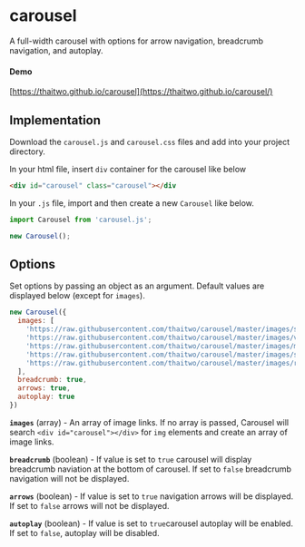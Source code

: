 # carousel
A full-width carousel with options for arrow navigation, breadcrumb navigation, and autoplay.

#### Demo

[https://thaitwo.github.io/carousel](https://thaitwo.github.io/carousel/)

## Implementation

Download the `carousel.js` and `carousel.css` files and add into your project directory.

In your html file, insert `div` container for the carousel like below

```html
<div id="carousel" class="carousel"></div
```

In your `.js` file, import and then create a new `Carousel` like below.

```js
import Carousel from 'carousel.js';

new Carousel();
```


## Options
Set options by passing an object as an argument. Default values are displayed below (except for `images`).

```js
new Carousel({
  images: [
    'https://raw.githubusercontent.com/thaitwo/carousel/master/images/snow.jpg',
    'https://raw.githubusercontent.com/thaitwo/carousel/master/images/valley.jpg',
    'https://raw.githubusercontent.com/thaitwo/carousel/master/images/mountains.jpg',
    'https://raw.githubusercontent.com/thaitwo/carousel/master/images/sunset.jpg',
    'https://raw.githubusercontent.com/thaitwo/carousel/master/images/river.jpg'
  ],
  breadcrumb: true,
  arrows: true,
  autoplay: true
})
```

**`images`** (array) - An array of image links. If no array is passed, Carousel will search `<div id="carousel"></div>` for `img` elements and create an array of image links.

**`breadcrumb`** (boolean) - If value is set to `true` carousel will display breadcrumb naviation at the bottom of carousel. If set to `false` breadcrumb navigation will not be displayed.

**`arrows`** (boolean) - If value is set to `true` navigation arrows will be displayed. If set to `false` arrows will not be displayed.

**`autoplay`** (boolean) - If value is set to `true`carousel autoplay will be enabled. If set to `false`, autoplay will be disabled.